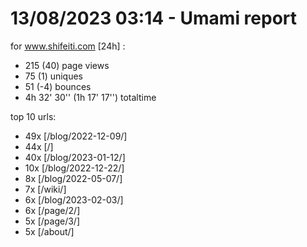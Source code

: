 # 13/08/2023 03:14 - Umami report
for www.shifeiti.com [24h] :

 - 215 (40) page views
 - 75 (1) uniques
 - 51 (-4) bounces
 - 4h 32' 30'' (1h 17' 17'') totaltime


top 10 urls:
 - 49x [/blog/2022-12-09/]
 - 44x [/]
 - 40x [/blog/2023-01-12/]
 - 10x [/blog/2022-12-22/]
 - 8x [/blog/2022-05-07/]
 - 7x [/wiki/]
 - 6x [/blog/2023-02-03/]
 - 6x [/page/2/]
 - 5x [/page/3/]
 - 5x [/about/]


